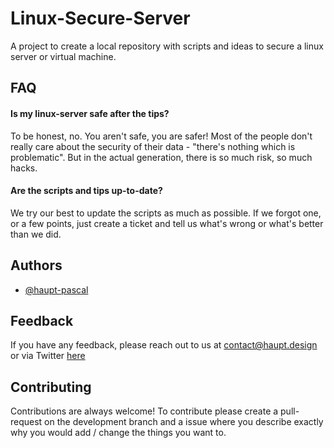 
# Linux-Secure-Server

A project to create a local repository with scripts and ideas to secure a linux server or virtual machine. 


## FAQ

#### Is my linux-server safe after the tips? 

To be honest, no. You aren't safe, you are safer! Most of the people don't really care about the security
of their data - "there's nothing which is problematic". But in the actual generation, there is so much risk, 
so much hacks. 

#### Are the scripts and tips up-to-date?

We try our best to update the scripts as much as possible. If we forgot one, or a few points, just create a ticket
and tell us what's wrong or what's better than we did. 


## Authors

- [@haupt-pascal](https://www.github.com/haupt-pascal)


## Feedback

If you have any feedback, please reach out to us at contact@haupt.design or via Twitter [here](https://twitter.com/haupt_pascal)


## Contributing

Contributions are always welcome! To contribute please create a pull-request on the development branch and a issue 
where you describe exactly why you would add / change the things you want to. 

